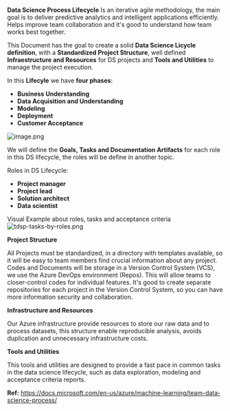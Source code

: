 **Data Science Process Lifecycle** 
Is an iterative agile methodology, the main goal is to deliver predictive analytics and intelligent applications efficiently.
Helps improve team collaboration and it's good to understand how team works best together.

This Document has the goal to create a solid **Data Science Licycle definition**, with a **Standardized Project Structure**, well defined **Infraestructure and Resources** for DS projects and **Tools and Utilities** to manage the project execution.

In this **Lifecyle** we have **four phases**:
- **Business Understanding**
- **Data Acquisition and Understanding**
- **Modeling**
- **Deployment**
- **Customer Acceptance**

![image.png](/.attachments/image-e106a42b-4c42-431e-89d7-09c89a4cdc8d.png)

We will define the **Goals, Tasks and Documentation Artifacts** for each role in this DS lifecycle, the roles will be define in another topic.

Roles in DS Lifecycle:
- **Project manager**
- **Project lead**
- **Solution architect**
- **Data scientist**

Visual Example about roles, tasks and acceptance criteria
![tdsp-tasks-by-roles.png](/.attachments/tdsp-tasks-by-roles-662b6751-3100-4162-b0e5-68cc50360376.png)

**Project Structure**

All Projects must be standardized, in a directory with templates available, so it will be easy to team members find crucial information about any project.
Codes and Documents will be storage in a Version Control System (VCS), we use the Azure DevOps environment (Repos). 
This will allow teams to closer-control codes for individual features. It's good to create separate repositories for each project in the Version Control System, so you can have more information security and collaboration.

**Infrastructure and Resources**

Our Azure infrastructure provide resources to store our raw data and to process datasets, this structure enable reproducible analysis, avoids duplication and  unnecessary infrastructure costs.

**Tools and Utilities**

This tools and utilities are designed to provide a fast pace in common tasks in the data science lifecycle, such as data exploration, modeling and acceptance criteria reports.

**Ref:**
https://docs.microsoft.com/en-us/azure/machine-learning/team-data-science-process/
